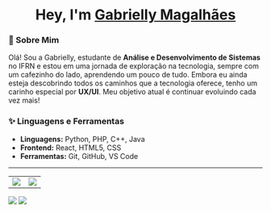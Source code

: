 <h1 align="center">Hey, I'm <a href="https://github.com/gabysmm">Gabrielly Magalhães</a></h1>

### 👋 Sobre Mim

Olá! Sou a Gabrielly, estudante de **Análise e Desenvolvimento de Sistemas** no IFRN e estou em uma jornada de exploração na tecnologia, sempre com um cafezinho do lado, aprendendo um pouco de tudo. Embora eu ainda esteja descobrindo todos os caminhos que a tecnologia oferece, tenho um carinho especial por **UX/UI**. Meu objetivo atual é continuar evoluindo cada vez mais! 

### ✨ Linguagens e Ferramentas

- **Linguagens:** Python, PHP, C++, Java
- **Frontend:** React, HTML5, CSS
- **Ferramentas:** Git, GitHub, VS Code

---

<table>
  <tr>
    <td>
      <img src="http://github-profile-summary-cards.vercel.app/api/cards/profile-details?username=gabysmm&theme=tokyonight" />
    </td>
    <td>
      <img src="http://github-profile-summary-cards.vercel.app/api/cards/most-commit-language?username=gabysmm&theme=tokyonight" />
    </td>
  </tr>
</table>


<a href="[URL_DO_SEU_LINKEDIN](https://www.linkedin.com/in/gabrielly-magalh%C3%A3es-258339312/)" target="_blank"><img src="https://img.shields.io/badge/-LinkedIn-%230077B5?style=for-the-badge&logo=linkedin&logoColor=white" target="_blank"></a>
<a href="gabymagalhaes.sm@gmail.com"><img src="https://img.shields.io/badge/-Gmail-%23333?style=for-the-badge&logo=gmail&logoColor=white" target="_blank"></a>
